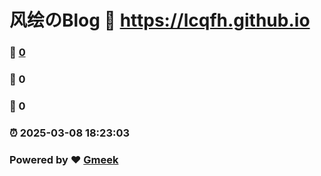 # 风绘のBlog :link: https://lcqfh.github.io 
### :page_facing_up: [0](https://lcqfh.github.io/tag.html) 
### :speech_balloon: 0 
### :hibiscus: 0 
### :alarm_clock: 2025-03-08 18:23:03 
### Powered by :heart: [Gmeek](https://github.com/Meekdai/Gmeek)
